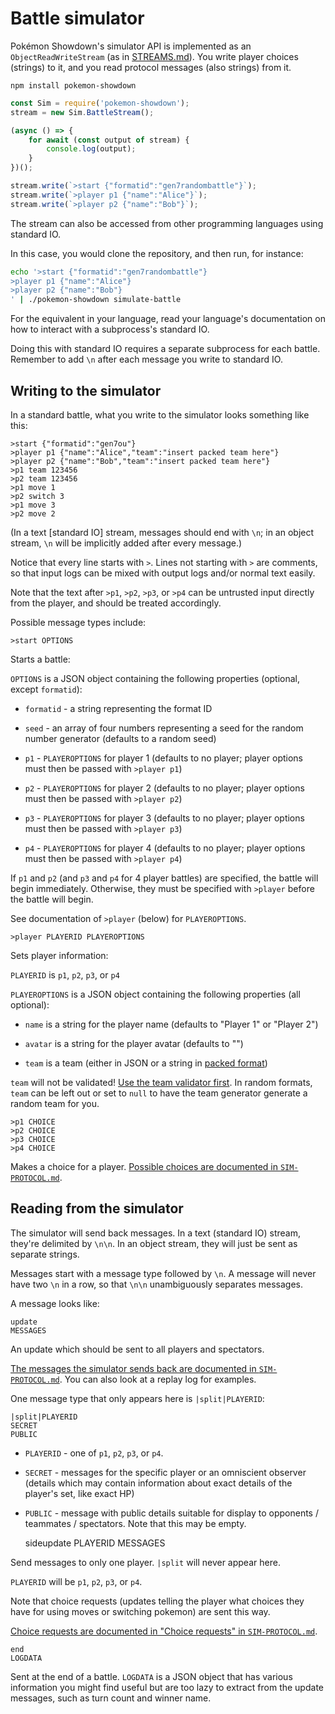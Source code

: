 Battle simulator
================

Pokémon Showdown's simulator API is implemented as an `ObjectReadWriteStream` (as in [STREAMS.md](../lib/STREAMS.md)). You write player choices (strings) to it, and you read protocol messages (also strings) from it.

`npm install pokemon-showdown`

```js
const Sim = require('pokemon-showdown');
stream = new Sim.BattleStream();

(async () => {
    for await (const output of stream) {
        console.log(output);
    }
})();

stream.write(`>start {"formatid":"gen7randombattle"}`);
stream.write(`>player p1 {"name":"Alice"}`);
stream.write(`>player p2 {"name":"Bob"}`);
```

The stream can also be accessed from other programming languages using standard IO.

In this case, you would clone the repository, and then run, for instance:

```bash
echo '>start {"formatid":"gen7randombattle"}
>player p1 {"name":"Alice"}
>player p2 {"name":"Bob"}
' | ./pokemon-showdown simulate-battle
```

For the equivalent in your language, read your language's documentation on how to interact with a subprocess's standard IO.

Doing this with standard IO requires a separate subprocess for each battle. Remember to add `\n` after each message you write to standard IO.


Writing to the simulator
------------------------

In a standard battle, what you write to the simulator looks something like this:

```
>start {"formatid":"gen7ou"}
>player p1 {"name":"Alice","team":"insert packed team here"}
>player p2 {"name":"Bob","team":"insert packed team here"}
>p1 team 123456
>p2 team 123456
>p1 move 1
>p2 switch 3
>p1 move 3
>p2 move 2
```

(In a text [standard IO] stream, messages should end with `\n`; in an object stream, `\n` will be implicitly added after every message.)

Notice that every line starts with `>`. Lines not starting with `>` are comments, so that input logs can be mixed with output logs and/or normal text easily.

Note that the text after `>p1`, `>p2`, `>p3`, or `>p4` can be untrusted input directly from the player, and should be treated accordingly.

Possible message types include:

```
>start OPTIONS
```

Starts a battle:

`OPTIONS` is a JSON object containing the following properties (optional, except `formatid`):

- `formatid` - a string representing the format ID

- `seed` - an array of four numbers representing a seed for the random number generator (defaults to a random seed)

- `p1` - `PLAYEROPTIONS` for player 1 (defaults to no player; player options must then be passed with `>player p1`)

- `p2` - `PLAYEROPTIONS` for player 2 (defaults to no player; player options must then be passed with `>player p2`)

- `p3` - `PLAYEROPTIONS` for player 3 (defaults to no player; player options must then be passed with `>player p3`)

- `p4` - `PLAYEROPTIONS` for player 4 (defaults to no player; player options must then be passed with `>player p4`)

If `p1` and `p2` (and `p3` and `p4` for 4 player battles) are specified, the battle will begin immediately. Otherwise, they must be specified with `>player` before the battle will begin.

See documentation of `>player` (below) for `PLAYEROPTIONS`.

```
>player PLAYERID PLAYEROPTIONS
```

Sets player information:

`PLAYERID` is `p1`, `p2`, `p3`, or `p4`

`PLAYEROPTIONS` is a JSON object containing the following properties (all optional):

- `name` is a string for the player name (defaults to "Player 1" or "Player 2")

- `avatar` is a string for the player avatar (defaults to "")

- `team` is a team (either in JSON or a string in [packed format][teams])

`team` will not be validated! [Use the team validator first][teams]. In random formats, `team` can be left out or set to `null` to have the team generator generate a random team for you.

```
>p1 CHOICE
>p2 CHOICE
>p3 CHOICE
>p4 CHOICE
```

Makes a choice for a player. [Possible choices are documented in `SIM-PROTOCOL.md`][possible-choices].

  [teams]: ./TEAMS.md
  [possible-choices]: ./SIM-PROTOCOL.md#possible-choices


Reading from the simulator
--------------------------

The simulator will send back messages. In a text (standard IO) stream, they're delimited by `\n\n`. In an object stream, they will just be sent as separate strings.

Messages start with a message type followed by `\n`. A message will never have two `\n` in a row, so that `\n\n` unambiguously separates messages.

A message looks like:

    update
    MESSAGES

An update which should be sent to all players and spectators.

[The messages the simulator sends back are documented in `SIM-PROTOCOL.md`][sim-protocol]. You can also look at a replay log for examples.

  [sim-protocol]: ./SIM-PROTOCOL.md

One message type that only appears here is `|split|PLAYERID`:

    |split|PLAYERID
    SECRET
    PUBLIC

- `PLAYERID` - one of `p1`, `p2`, `p3`, or `p4`.
- `SECRET` - messages for the specific player or an omniscient observer (details which may contain information about exact details of the player's set, like exact HP)
- `PUBLIC` - message with public details suitable for display to opponents / teammates / spectators. Note that this may be empty.

    sideupdate
    PLAYERID
    MESSAGES

Send messages to only one player. `|split` will never appear here.

`PLAYERID` will be `p1`, `p2`, `p3`, or `p4`.

Note that choice requests (updates telling the player what choices they have for using moves or switching pokemon) are sent this way.

[Choice requests are documented in "Choice requests" in `SIM-PROTOCOL.md`][choice-requests].

  [choice-requests]: ./SIM-PROTOCOL.md#choice-requests

    end
    LOGDATA

Sent at the end of a battle. `LOGDATA` is a JSON object that has various information you might find useful but are too lazy to extract from the update messages, such as turn count and winner name.

